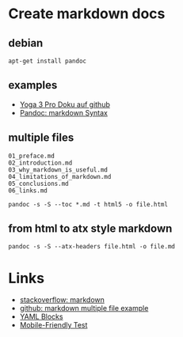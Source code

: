 # Create markdown docs

## debian
    apt-get install pandoc

## examples

* [Yoga 3 Pro Doku auf github](https://raw.githubusercontent.com/longsleep/yoga3pro-linux/master/Yoga%203%20Linux%20HOWTO.md)
* [Pandoc: markdown Syntax](http://pandoc.org/README.html#pandocs-markdown)

## multiple files

    01_preface.md
    02_introduction.md
    03_why_markdown_is_useful.md
    04_limitations_of_markdown.md
    05_conclusions.md
    06_links.md

    pandoc -s -S --toc *.md -t html5 -o file.html

## from html to atx style markdown

    pandoc -s -S --atx-headers file.html -o file.md

# Links
* [stackoverflow: markdown](http://stackoverflow.com/questions/4779582/markdown-and-including-multiple-files)
* [github: markdown multiple file example](https://github.com/akmassey/markdown-multiple-files-example)
* [YAML Blocks](http://pandoc.org/README.html#metadata-blocks)
* [Mobile-Friendly Test](https://www.google.com/webmasters/tools/mobile-friendly/)
